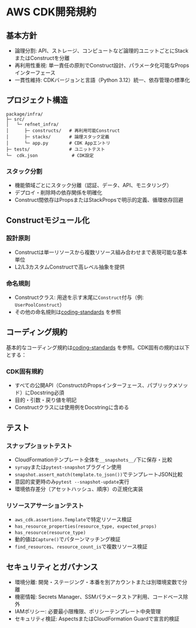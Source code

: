 # AWS CDK開発規約

## 基本方針

- 論理分割: API、ストレージ、コンピュートなど論理的ユニットごとにStackまたはConstructを分離
- 再利用性重視: 単一責任の原則でConstruct設計、パラメータ化可能なPropsインターフェース
- 一貫性維持: CDKバージョンと言語（Python 3.12）統一、依存管理の標準化

## プロジェクト構造

```
package/infra/
├─ src/
│   └─ refnet_infra/
│      ├─ constructs/   # 再利用可能Construct
│      ├─ stacks/       # 論理スタック定義
│      └─ app.py        # CDK Appエントリ
├─ tests/               # ユニットテスト
└─  cdk.json             # CDK設定
```

### スタック分割

- 機能領域ごとにスタック分離（認証、データ、API、モニタリング）
- デプロイ・削除時の依存関係を明確化
- Construct間依存はPropsまたはStackPropsで明示的定義、循環依存回避

## Constructモジュール化

### 設計原則

- Constructは単一リソースから複数リソース組み合わせまで表現可能な基本単位
- L2/L3カスタムConstructで高レベル抽象を提供

### 命名規則

- Constructクラス: 用途を示す末尾に`Construct`付与（例: `UserPoolConstruct`）
- その他の命名規則は[coding-standards](coding-standards.md) を参照

## コーディング規約

基本的なコーディング規約は[coding-standards](coding-standards.md) を参照。CDK固有の規約は以下とする：

### CDK固有規約

- すべての公開API（ConstructのPropsインターフェース、パブリックメソッド）にDocstring必須
- 目的・引数・戻り値を明記
- Constructクラスには使用例をDocstringに含める

## テスト

### スナップショットテスト

- CloudFormationテンプレート全体を`__snapshots__/`下に保存・比較
- `syrupy`または`pytest-snapshot`プラグイン使用
- `snapshot.assert_match(template.to_json())`でテンプレートJSON比較
- 意図的変更時のみ`pytest --snapshot-update`実行
- 環境依存差分（アセットハッシュ、順序）の正規化実装

### リソースアサーションテスト

- `aws_cdk.assertions.Template`で特定リソース検証
- `has_resource_properties(resource_type, expected_props)`
- `has_resource(resource_type)`
- 動的値は`Capture()`でパターンマッチング検証
- `find_resources`、`resource_count_is`で複数リソース検証

## セキュリティとガバナンス

- 環境分離: 開発・ステージング・本番を別アカウントまたは別環境変数で分離
- 機密情報: Secrets Manager、SSMパラメータストア利用、コードベース除外
- IAMポリシー: 必要最小限権限、ポリシーテンプレート中央管理
- セキュリティ検証: AspectsまたはCloudFormation Guardで宣言的検証

